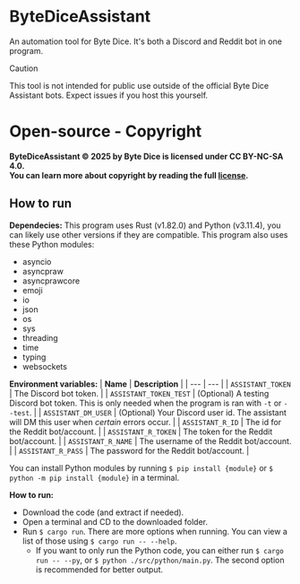# ByteDiceAssistant
An automation tool for Byte Dice. It's both a Discord and Reddit bot in one program.

> [!CAUTION]
> This tool is not intended for public use outside of the official Byte Dice Assistant bots. Expect issues if you host this yourself.

# Open-source - Copyright

**ByteDiceAssistant © 2025 by Byte Dice is licensed under CC BY-NC-SA 4.0.**\
**You can learn more about copyright by reading the full [license](/LICENSE.txt).**

## How to run
**Dependecies:** This program uses Rust (v1.82.0) and Python (v3.11.4), you can likely use other versions if they are compatible. This program also uses these Python modules:
* asyncio
* asyncpraw
* asyncprawcore
* emoji
* io
* json
* os
* sys
* threading
* time
* typing
* websockets

**Environment variables:**
| **Name** | **Description** |
| --- | --- |
| `ASSISTANT_TOKEN` | The Discord bot token. |
| `ASSISTANT_TOKEN_TEST` | (Optional) A testing Discord bot token. This is only needed when the program is ran with `-t` or `--test`. |
| `ASSISTANT_DM_USER` | (Optional) Your Discord user id. The assistant will DM this user when *certain* errors occur. |
| `ASSISTANT_R_ID` | The id for the Reddit bot/account. |
| `ASSISTANT_R_TOKEN` | The token for the Reddit bot/account. |
| `ASSISTANT_R_NAME` | The username of the Reddit bot/account. |
| `ASSISTANT_R_PASS` | The password for the Reddit bot/account. |

You can install Python modules by running `$ pip install {module}` or `$ python -m pip install {module}` in a terminal.

**How to run:**
* Download the code (and extract if needed).
* Open a terminal and CD to the downloaded folder.
* Run `$ cargo run`. There are more options when running. You can view a list of those using `$ cargo run -- --help`.
  * If you want to only run the Python code, you can either run `$ cargo run -- --py`, or `$ python ./src/python/main.py`. The second option is recommended for better output.